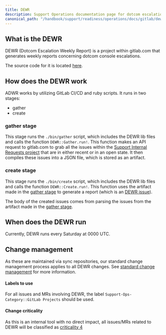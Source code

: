 ```yaml
---
title: DEWR
description: Support Operations documentation page for dotcom escalation weekly reports
canonical_path: "/handbook/support/readiness/operations/docs/gitlab/dewr"
---
```


## What is the DEWR

DEWR (Dotcom Escalation Weekly Report) is a project within gitlab.com that
generates weekly reports concerning dotcom console escalations.

The source code for it is located
[here](https://gitlab.com/gitlab-com/support/toolbox/dewr).

## How does the DEWR work

ADWR works by utilizing GitLab CI/CD and ruby scripts. It runs in two stages:

- gather
- create

### gather stage

This stage runs the `./bin/gather` script, which includes the DEWR lib files and
calls the function `DEWR::Gather.run!`. This function makes an API request to
gitlab.com to grab all the issues within the
[Support Internal Requests project](https://gitlab.com/gitlab-com/support/internal-requests)
that are in either recent or in an open state. It then compiles these issues
into a JSON file, which is stored as an artifact.

### create stage

This stage runs the `./bin/create` script, which includes the DEWR lib files and
calls the function `DEWR::Create.run!`. This function uses the artifact made in
the [gather stage](#gather-stage) to generate a report (which is an
[DEWR issue](https://gitlab.com/gitlab-com/support/internal-requests/-/issues?scope=all&state=opened&label_name[]=DEWR)).

The body of the created issues comes from parsing the issues from the artifact
made in the [gather stage](#gather-stage).

## When does the DEWR run

Currently, DEWR runs every Saturday at 0000 UTC.

## Change management

As these are maintained via sync repositories, our standard change management
process applies to all DEWR changes. See
[standard change management](/handbook/support/readiness/operations/docs/change_management#standard-change-management)
for more information.

#### Labels to use

For all issues and MRs involving DEWR, the label
`Support-Ops-Category::GitLab Projects` should be used.

#### Change criticality

As this is an internal tool with no direct impact, all issues/MRs related to
DEWR will be classified as
[criticality 4](/handbook/support/readiness/operations/docs/change_criticalities#criticality-4)
